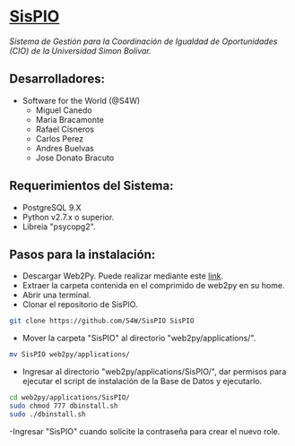 # [SisPIO](http://syspio.dex.usb.ve "Conoce SisPIO")
*Sistema de Gestión para la Coordinación de Igualdad de Oportunidades (CIO) de la Universidad Simon Bolivar.*

## Desarrolladores:

- Software for the World (@S4W)
  + Miguel Canedo
  + Maria Bracamonte
  + Rafael Cisneros
  + Carlos Perez
  + Andres Buelvas 
  + Jose Donato Bracuto


## Requerimientos del Sistema:
   + PostgreSQL 9.X 
   + Python v2.7.x o superior.
   + Libreia "psycopg2". 
   
## Pasos para la instalación:
- Descargar Web2Py. Puede realizar mediante este [link](http://www.web2py.com/init/default/download "Descargar web2py").
- Extraer la carpeta contenida en el comprimido de web2py en su home.
- Abrir una terminal.
- Clonar el repositorio de SisPIO.
```bash
git clone https://github.com/S4W/SisPIO SisPIO
```
- Mover la carpeta "SisPIO" al directorio "web2py/applications/".
```bash
mv SisPIO web2py/applications/
```
- Ingresar al directorio "web2py/applications/SisPIO/", dar permisos para ejecutar el script de instalación de la Base de Datos y ejecutarlo.
```bash
cd web2py/applications/SisPIO/
sudo chmod 777 dbinstall.sh
sudo ./dbinstall.sh
```
-Ingresar "SisPIO" cuando solicite la contraseña para crear el nuevo role.
